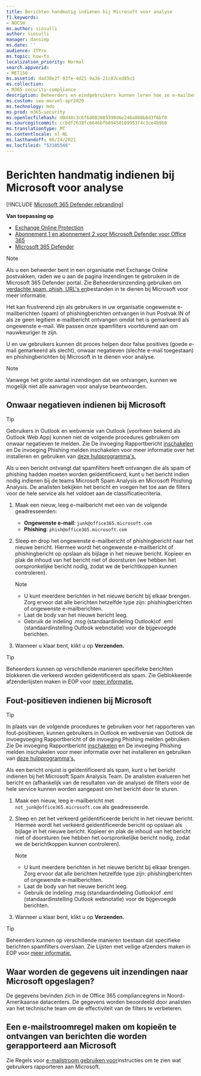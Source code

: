 ```yaml
---
title: Berichten handmatig indienen bij Microsoft voor analyse
f1.keywords:
- NOCSH
ms.author: siosulli
author: siosulli
manager: dansimp
ms.date: ''
audience: ITPro
ms.topic: how-to
localization_priority: Normal
search.appverid:
- MET150
ms.assetid: dad30e2f-93fe-4d21-9a36-21c87ced85c1
ms.collection:
- M365-security-compliance
description: Beheerders en eindgebruikers kunnen leren hoe ze e-mailberichten (goede e-mail die als slechte of slechte e-mail is toegestaan) naar Microsoft kunnen verzenden voor analyse.
ms.custom: seo-marvel-apr2020
ms.technology: mdo
ms.prod: m365-security
ms.openlocfilehash: d0d48c3c6f6d082085390d6e246a088b6d3f6bf0
ms.sourcegitcommit: ccbdf2638fc6646bfb89450169953f4c3ce4b9b0
ms.translationtype: MT
ms.contentlocale: nl-NL
ms.lasthandoff: 06/24/2021
ms.locfileid: "53105546"
---
```

# <a name="manually-submit-messages-to-microsoft-for-analysis"></a>Berichten handmatig indienen bij Microsoft voor analyse

[!INCLUDE [Microsoft 365 Defender rebranding](../includes/microsoft-defender-for-office.md)]

**Van toepassing op**
- [Exchange Online Protection](exchange-online-protection-overview.md)
- [Abonnement 1 en abonnement 2 voor Microsoft Defender voor Office 365](defender-for-office-365.md)
- [Microsoft 365 Defender](../defender/microsoft-365-defender.md)

> [!NOTE]
> Als u een beheerder bent in een organisatie met Exchange Online postvakken,  raden we u aan de pagina Inzendingen te gebruiken in de Microsoft 365 Defender portal. Zie Beheerdersinzending gebruiken om [verdachte spam, phish, URL's en](admin-submission.md)bestanden in te dienen bij Microsoft voor meer informatie.

Het kan frustrerend zijn als gebruikers in uw organisatie ongewenste e-mailberichten (spam) of phishingberichten ontvangen in hun Postvak IN of als ze geen legitiem e-mailbericht ontvangen omdat het is gemarkeerd als ongewenste e-mail. We passen onze spamfilters voortdurend aan om nauwkeuriger te zijn.

U en uw gebruikers kunnen dit proces helpen door false positives (goede e-mail gemarkeerd als slecht), onwaar negatieven (slechte e-mail toegestaan) en phishingberichten bij Microsoft in te dienen voor analyse.

> [!NOTE]
> Vanwege het grote aantal inzendingen dat we ontvangen, kunnen we mogelijk niet alle aanvragen voor analyse beantwoorden.

## <a name="submit-false-negatives-to-microsoft"></a>Onwaar negatieven indienen bij Microsoft

> [!TIP]
> Gebruikers in Outlook en webversie van Outlook (voorheen bekend als Outlook Web App) kunnen niet de volgende procedures gebruiken om onwaar negatieven te melden. Zie De invoeging Rapportbericht [inschakelen](enable-the-report-message-add-in.md) en De invoeging Phishing melden inschakelen voor meer informatie over het installeren en gebruiken van [deze hulpprogramma's.](enable-the-report-phish-add-in.md)

Als u een bericht ontvangt dat spamfilters heeft ontvangen die als spam of phishing hadden moeten worden geïdentificeerd, kunt u het bericht indien nodig indienen bij de teams Microsoft Spam Analysis en Microsoft Phishing Analysis. De analisten bekijken het bericht en voegen het toe aan de filters voor de hele service als het voldoet aan de classificatiecriteria.

1. Maak een nieuw, leeg e-mailbericht met een van de volgende geadresseerden:

   - **Ongewenste e-mail**: `junk@office365.microsoft.com`
   - **Phishing**: `phish@office365.microsoft.com`

2. Sleep en drop het ongewenste e-mailbericht of phishingbericht naar het nieuwe bericht. Hiermee wordt het ongewenste e-mailbericht of phishingbericht op opslaan als bijlage in het nieuwe bericht. Kopieer en plak de inhoud van het bericht niet of doorsturen (we hebben het oorspronkelijke bericht nodig, zodat we de berichtkoppen kunnen controleren).

   > [!NOTE]
   >
   > - U kunt meerdere berichten in het nieuwe bericht bij elkaar brengen. Zorg ervoor dat alle berichten hetzelfde type zijn: phishingberichten of ongewenste e-mailberichten.
   > - Laat de body van het nieuwe bericht leeg.
   > - Gebruik de indeling .msg (standaardindeling Outlook)of .eml (standaardinstelling Outlook webnotatie) voor de bijgevoegde berichten.

3. Wanneer u klaar bent, klikt u op **Verzenden.**

> [!TIP]
> Beheerders kunnen op verschillende manieren specifieke berichten blokkeren die verkeerd worden geïdentificeerd als spam. Zie Geblokkeerde afzenderlijsten maken in EOP voor [meer informatie.](create-block-sender-lists-in-office-365.md)

## <a name="submit-false-positives-to-microsoft"></a>Fout-positieven indienen bij Microsoft

> [!TIP]
> In plaats van de volgende procedures te gebruiken voor het rapporteren van fout-positieven, kunnen gebruikers in Outlook en webversie van Outlook de invoegvoeging Rapportbericht of de invoeging Phishing melden gebruiken. Zie De invoeging Rapportbericht [inschakelen](enable-the-report-message-add-in.md) en De invoeging Phishing melden inschakelen voor meer informatie over het installeren en gebruiken van [deze hulpprogramma's.](enable-the-report-phish-add-in.md)

Als een bericht onjuist is geïdentificeerd als spam, kunt u het bericht indienen bij het Microsoft Spam Analysis Team. De analisten evalueren het bericht en (afhankelijk van de resultaten van de analyse) de filters voor de hele service kunnen worden aangepast om het bericht door te sturen.

1. Maak een nieuw, leeg e-mailbericht met `not_junk@office365.microsoft.com` als geadresseerde.

2. Sleep en zet het verkeerd geïdentificeerde bericht in het nieuwe bericht. Hiermee wordt het verkeerd geïdentificeerde bericht op opslaan als bijlage in het nieuwe bericht. Kopieer en plak de inhoud van het bericht niet of doorsturen (we hebben het oorspronkelijke bericht nodig, zodat we de berichtkoppen kunnen controleren).

   > [!NOTE]
   >
   > - U kunt meerdere berichten in het nieuwe bericht bij elkaar brengen. Zorg ervoor dat alle berichten hetzelfde type zijn: phishingberichten of ongewenste e-mailberichten.
   > - Laat de body van het nieuwe bericht leeg.
   > - Gebruik de indeling .msg (standaardindeling Outlook)of .eml (standaardinstelling Outlook webnotatie) voor de bijgevoegde berichten.

3. Wanneer u klaar bent, klikt u op **Verzenden.**

> [!TIP]
> Beheerders kunnen op verschillende manieren toestaan dat specifieke berichten spamfilters overslaan. Zie Lijsten met veilige afzenders maken in EOP voor [meer informatie.](create-safe-sender-lists-in-office-365.md)

## <a name="where-is-the-data-from-submissions-to-microsoft-stored"></a>Waar worden de gegevens uit inzendingen naar Microsoft opgeslagen?

De gegevens bevinden zich in de Office 365 compliancegrens in Noord-Amerikaanse datacenters. De gegevens worden beoordeeld door analisten van het technische team om de effectiviteit van de filters te verbeteren.

## <a name="create-a-mail-flow-rule-to-receive-copies-of-messages-that-are-reported-to-microsoft"></a>Een e-mailstroomregel maken om kopieën te ontvangen van berichten die worden gerapporteerd aan Microsoft

Zie Regels voor [e-mailstroom gebruiken voor](/exchange/security-and-compliance/mail-flow-rules/use-rules-to-see-what-users-are-reporting-to-microsoft)instructies om te zien wat gebruikers rapporteren aan Microsoft.
